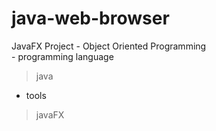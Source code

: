# java-web-browser
JavaFX Project - Object Oriented Programming 
<br> - programming language
>java
- tools
>javaFX
